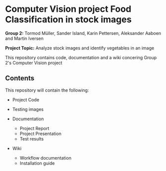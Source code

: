 <h1>Computer Vision project Food Classification in stock images</h1>

**Group 2:** Tormod Müller, Sander Island, Karin Pettersen, Aleksander Aaboen and Martin Iversen

**Project Topic:** Analyze stock images and identify vegetables in an image

This repository contains code, documentation and a wiki concering Group 2's Computer Vision project 

<h2>Contents</h2>

<p>This repository will contain the following:</p>

- Project Code
- Testing images 

- Documentation
    - Project Report 
    - Project Presentation
    - Test results

- Wiki
    - Workflow documentation
    - Installation guide 
